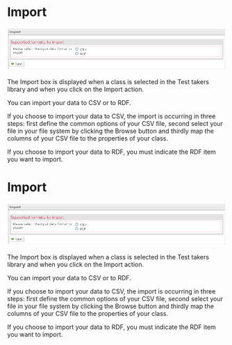 <!--
author:
    - 'Jérôme Bogaerts'
created_at: '2012-04-12 18:16:20'
updated_at: '2013-03-13 13:55:37'
tags:
    - 'Manage Test Takers'
-->

Import
======

![](../resources/testtakers-import.png)

The Import box is displayed when a class is selected in the Test takers library and when you click on the Import action.

You can import your data to CSV or to RDF.

If you choose to import your data to CSV, the import is occurring in three steps: first define the common options of your CSV file, second select your file in your file system by clicking the Browse button and thirdly map the columns of your CSV file to the properties of your class.

If you choose to import your data to RDF, you must indicate the RDF item you want to import.

Import
======

![](../resources/testtakers-import.png)

The Import box is displayed when a class is selected in the Test takers library and when you click on the Import action.

You can import your data to CSV or to RDF.

If you choose to import your data to CSV, the import is occurring in three steps: first define the common options of your CSV file, second select your file in your file system by clicking the Browse button and thirdly map the columns of your CSV file to the properties of your class.

If you choose to import your data to RDF, you must indicate the RDF item you want to import.


